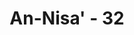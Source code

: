 ---
title: "An-Nisa' - 32"
no: 32
arabic_no: ٣٢
ayah: وَلَا تَتَمَنَّوْا مَا فَضَّلَ اللّٰهُ بِهٖ بَعْضَكُمْ عَلٰى بَعْضٍ ۗ لِلرِّجَالِ نَصِيْبٌ مِّمَّا اكْتَسَبُوْا ۗ وَلِلنِّسَاۤءِ نَصِيْبٌ مِّمَّا اكْتَسَبْنَ ۗوَسْـَٔلُوا اللّٰهَ مِنْ فَضْلِهٖ ۗ اِنَّ اللّٰهَ كَانَ بِكُلِّ شَيْءٍ عَلِيْمًا 
translation: "Dan janganlah kamu iri hati terhadap karunia yang telah dilebihkan Allah kepada sebagian kamu atas sebagian yang lain. (Karena) bagi laki-laki ada bagian dari apa yang mereka usahakan, dan bagi perempuan (pun) ada bagian dari apa yang mereka usahakan. Mohonlah kepada Allah sebagian dari karunia-Nya. Sungguh, Allah Maha Mengetahui segala sesuatu."
tafsir: "Orang yang beriman tidak boleh merasa iri hati terhadap orang yang lebih banyak memperoleh karunia dari Allah, karena Allah telah mengatur alam ini sedemikian rupa terjalin dengan hubungan yang rapi. Manusia pun tidak sama jenis kemampuannya, sehingga masing-masing memiliki keistimewaan dan kelebihan. Bukan saja antara laki-laki dengan perempuan, tetapi juga antar sesama laki-laki atau sesama perempuan.\n\nSelanjutnya ayat ini menerangkan bahwa laki-laki mempunyai bagian dari apa yang mereka peroleh, demikian juga perempuan mempunyai bagian dari apa yang mereka peroleh, sesuai dengan usaha dan kemampuan mereka masing-masing.\n\nOleh karena itu orang dilarang iri hati terhadap orang yang lebih banyak memperoleh karunia dari Allah. Akan tetapi ia hendaknya memohon kepada Allah disertai dengan usaha yang sungguh-sungguh agar Allah melimpahkan pula karunia-Nya yang lebih banyak tanpa iri hati kepada orang lain. Allah Maha Mengetahui segala sesuatu, baik tentang permohonan yang dipanjatkan kepada-Nya, maupun tentang apa yang lebih sesuai diberikan kepada hamba-Nya.\n\nSetiap orang yang merasa tidak senang terhadap karunia yang dianugerahkan Allah kepada seseorang, atau ia ingin agar karunia itu hilang atau berpindah dari tangan orang yang memperolehnya, maka hal itu adalah iri hati yang dilarang dalam ayat ini. Tetapi apabila seseorang ingin memiliki sesuatu seperti yang dimiliki orang lain, atau ingin kaya seperti kekayaan orang lain menurut pendapat yang termasyhur, hal demikian tidaklah termasuk iri hati yang terlarang."
---